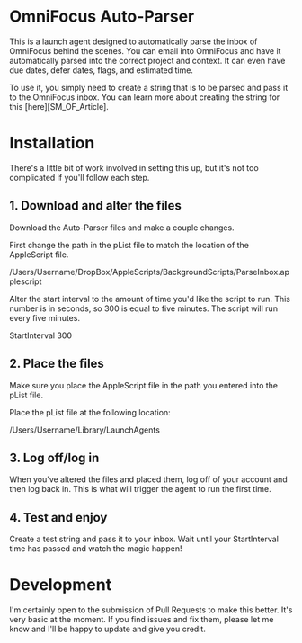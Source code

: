 # OmniFocus Auto-Parser

This is a launch agent designed to automatically parse the inbox of OmniFocus behind the scenes. You can email into OmniFocus and have it automatically parsed into the correct project and context. It can even have due dates, defer dates, flags, and estimated time.

To use it, you simply need to create a string that is to be parsed and pass it to the OmniFocus inbox. You can learn more about creating the string for this [here][SM_OF_Article].


# Installation

There's a little bit of work involved in setting this up, but it's not too complicated if you'll follow each step.

## 1. Download and alter the files

Download the Auto-Parser files and make a couple changes. 

First change the path in the pList file to match the location of the AppleScript file.

  <string>/Users/Username/DropBox/AppleScripts/BackgroundScripts/ParseInbox.applescript</string>

Alter the start interval to the amount of time you'd like the script to run. This number is in seconds, so 300 is equal to five minutes. The script will run every five minutes.

  <key>StartInterval</key>
  <integer>300</integer>

## 2. Place the files

Make sure you place the AppleScript file in the path you entered into the pList file.

Place the pList file at the following location:

  /Users/Username/Library/LaunchAgents

## 3. Log off/log in

When you've altered the files and placed them, log off of your account and then log back in. This is what will trigger the agent to run the first time.

## 4. Test and enjoy

Create a test string and pass it to your inbox. Wait until your StartInterval time has passed and watch the magic happen!

# Development

I'm certainly open to the submission of Pull Requests to make this better. It's very basic at the moment. If you find issues and fix them, please let me know and I'll be happy to update and give you credit.
